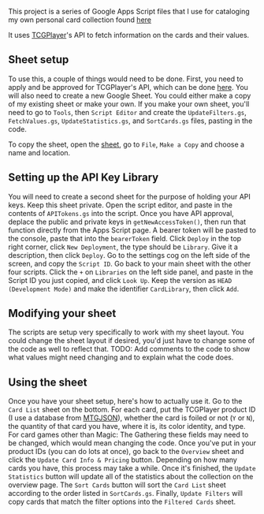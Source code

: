 This project is a series of Google Apps Script files that I use for cataloging my own personal card collection found [here](https://docs.google.com/spreadsheets/d/1zdMBwkbjX_JPWCNWO0-qNcOaHB_9JA4JDOWHxhDbpd4/edit#gid=28962468)

It uses [TCGPlayer](https://www.tcgplayer.com/)'s API to fetch information on the cards and their values.

Sheet setup
-----
To use this, a couple of things would need to be done. First, you need to apply and be approved for TCGPlayer's API, which can be done [here](https://developer.tcgplayer.com/developer-application-form.html). You will also need to create a new Google Sheet. You could either make a copy of my existing sheet or make your own. If you make your own sheet, you'll need to go to `Tools`, then `Script Editor` and create the `UpdateFilters.gs`, `FetchValues.gs`, `UpdateStatistics.gs`, and `SortCards.gs` files, pasting in the code.

To copy the sheet, open the [sheet](https://docs.google.com/spreadsheets/d/1zdMBwkbjX_JPWCNWO0-qNcOaHB_9JA4JDOWHxhDbpd4/edit#gid=28962468), go to `File`, `Make a Copy` and choose a name and location.

Setting up the API Key Library
-----
You will need to create a second sheet for the purpose of holding your API keys. Keep this sheet private. Open the script editor, and paste in the contents of `APITokens.gs` into the script. Once you have API approval, deplace the public and private keys in `getNewAccessToken()`, then run that function directly from the Apps Script page. A bearer token will be pasted to the console, paste that into the `bearerToken` field. Click `Deploy` in the top right corner, click `New Deployment`, the type should be `Library`. Give it a description, then click `Deploy`. Go to the settings cog on the left side of the screen, and copy the `Script ID`. Go back to your main sheet with the other four scripts. Click the `+` on `Libraries` on the left side panel, and paste in the Script ID you just copied, and click `Look Up`. Keep the version as `HEAD (Development Mode)` and make the identifier `CardLibrary`, then click `Add`.

Modifying your sheet
-----
The scripts are setup very specifically to work with my sheet layout. You could change the sheet layout if desired, you'd just have to change some of the code as well to reflect that. TODO: Add comments to the code to show what values might need changing and to explain what the code does.

Using the sheet
-----
Once you have your sheet setup, here's how to actually use it. Go to the `Card List` sheet on the bottom. For each card, put the TCGPlayer product ID (I use a database from [MTGJSON](https://mtgjson.com/)), whether the card is foiled or not (`Y` or `N`), the quantity of that card you have, where it is, its color identity, and type. For card games other than Magic: The Gathering these fields may need to be changed, which would mean changing the code. Once you've put in your product IDs (you can do lots at once), go back to the `Overview` sheet and click the `Update Card Info & Pricing` button. Depending on how many cards you have, this process may take a while. Once it's finished, the `Update Statistics` button will update all of the statistics about the collection on the overview page. The `Sort Cards` button will sort the `Card List` sheet according to the order listed in `SortCards.gs`. Finally, `Update Filters` will copy cards that match the filter options into the `Filtered Cards` sheet.